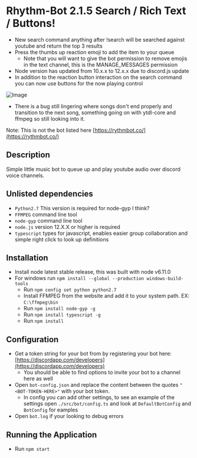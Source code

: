 # Rhythm-Bot 2.1.5 Search / Rich Text / Buttons!
- New search command anything after !search will be searched against youtube and return the top 3 results
- Press the thumbs up reaction emoji to add the item to your queue
    - Note that you will want to give the bot permission to remove emojis in the text channel, this is the MANAGE_MESSAGES permission
- Node version has updated from 10.x.x to 12.x.x due to discord.js update
- In addition to the reaction button interaction on the search command you can now use buttons for the now playing control

![Image](https://imgur.com/B2xLVgU.png)

- There is a bug still lingering where songs don't end properly and transition to the next song, something going on with ytdl-core and ffmpeg so still looking into it.

Note: This is not the bot listed here [https://rythmbot.co/](https://rythmbot.co/)

## Description

Simple little music bot to queue up and play youtube audio over discord voice channels.

## Unlisted dependencies

- `Python2.7` This version is required for node-gyp I think?
- `FFMPEG` command line tool
- `node-gyp` command line tool
- `node.js` version 12.X.X or higher is required
- `typescript` types for javascript, enables easier group collaboration and simple right click to look up definitions

## Installation

- Install node latest stable release, this was built with node v6.11.0
- For windows run `npm install --global --production windows-build-tools`
    - Run `npm config set python python2.7`
    - Install FFMPEG from the website and add it to your system path. EX: `C:\ffmpeg\bin`
    - Run `npm install node-gyp -g`
    - Run `npm install typescript -g`
    - Run `npm install`

## Configuration

- Get a token string for your bot from by registering your bot here: [https://discordapp.com/developers](https://discordapp.com/developers)
    - You should be able to find options to invite your bot to a channel here as well
- Open `bot-config.json` and replace the content between the quotes ```"<BOT-TOKEN-HERE>"``` with your bot token.
    - In config you can add other settings, to see an example of the settings open `./src/bot/config.ts` and look at `DefaultBotConfig` and `BotConfig` for eamples
- Open `bot.log` if your looking to debug errors

## Running the Application

- Run `npm start`
